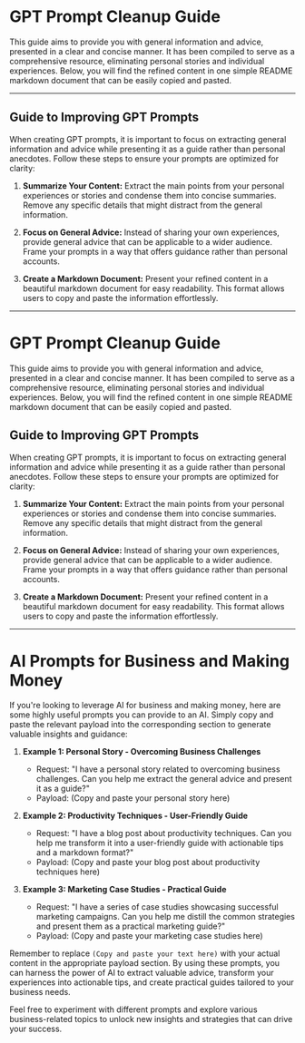 # GPT Prompt Cleanup Guide

This guide aims to provide you with general information and advice, presented in a clear and concise manner. It has been compiled to serve as a comprehensive resource, eliminating personal stories and individual experiences. Below, you will find the refined content in one simple README markdown document that can be easily copied and pasted.

---

## Guide to Improving GPT Prompts

When creating GPT prompts, it is important to focus on extracting general information and advice while presenting it as a guide rather than personal anecdotes. Follow these steps to ensure your prompts are optimized for clarity:

1. **Summarize Your Content:** Extract the main points from your personal experiences or stories and condense them into concise summaries. Remove any specific details that might distract from the general information.

2. **Focus on General Advice:** Instead of sharing your own experiences, provide general advice that can be applicable to a wider audience. Frame your prompts in a way that offers guidance rather than personal accounts.

3. **Create a Markdown Document:** Present your refined content in a beautiful markdown document for easy readability. This format allows users to copy and paste the information effortlessly.

---

# GPT Prompt Cleanup Guide

This guide aims to provide you with general information and advice, presented in a clear and concise manner. It has been compiled to serve as a comprehensive resource, eliminating personal stories and individual experiences. Below, you will find the refined content in one simple README markdown document that can be easily copied and pasted.

## Guide to Improving GPT Prompts

When creating GPT prompts, it is important to focus on extracting general information and advice while presenting it as a guide rather than personal anecdotes. Follow these steps to ensure your prompts are optimized for clarity:

1. **Summarize Your Content:** Extract the main points from your personal experiences or stories and condense them into concise summaries. Remove any specific details that might distract from the general information.

2. **Focus on General Advice:** Instead of sharing your own experiences, provide general advice that can be applicable to a wider audience. Frame your prompts in a way that offers guidance rather than personal accounts.

3. **Create a Markdown Document:** Present your refined content in a beautiful markdown document for easy readability. This format allows users to copy and paste the information effortlessly.

---

# AI Prompts for Business and Making Money

If you're looking to leverage AI for business and making money, here are some highly useful prompts you can provide to an AI. Simply copy and paste the relevant payload into the corresponding section to generate valuable insights and guidance:

1. **Example 1: Personal Story - Overcoming Business Challenges**
    - Request: "I have a personal story related to overcoming business challenges. Can you help me extract the general advice and present it as a guide?"
    - Payload: (Copy and paste your personal story here)
    
2. **Example 2: Productivity Techniques - User-Friendly Guide**
    - Request: "I have a blog post about productivity techniques. Can you help me transform it into a user-friendly guide with actionable tips and a markdown format?"
    - Payload: (Copy and paste your blog post about productivity techniques here)
    
3. **Example 3: Marketing Case Studies - Practical Guide**
    - Request: "I have a series of case studies showcasing successful marketing campaigns. Can you help me distill the common strategies and present them as a practical marketing guide?"
    - Payload: (Copy and paste your marketing case studies here)

Remember to replace `(Copy and paste your text here)` with your actual content in the appropriate payload section. By using these prompts, you can harness the power of AI to extract valuable advice, transform your experiences into actionable tips, and create practical guides tailored to your business needs.

Feel free to experiment with different prompts and explore various business-related topics to unlock new insights and strategies that can drive your success.

